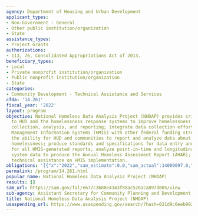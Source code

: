 ```yaml
---
agency: Department of Housing and Urban Development
applicant_types:
- Non-Government - General
- Other public institution/organization
- State
assistance_types:
- Project Grants
authorizations:
- 113, 76, Consolidated Appropriations Act of 2013.
beneficiary_types:
- Local
- Private nonprofit institution/organization
- Public nonprofit institution/organization
- State
categories:
- Community Development - Technical Assistance and Services
cfda: '14.261'
fiscal_year: '2022'
layout: program
objective: National Homeless Data Analysis Project (NHDAP) provides critical resources
  to HUD and the homelessness response systems to improve homelessness response data
  collection, analysis, and reporting; integrate data collection efforts in Homeless
  Management Information Systems (HMIS) with other federal funding streams; enhance
  the ability for HUD and communities to report and analyze data about persons experiencing
  homelessness; produce standards and specifications for data entry and reporting
  for all HMIS-generated reports, analyze point-in-time and longitudinal analysis
  system data to produce the Annual Homeless Assessment Report (AHAR); and provide
  technical assistance on HMIS implementation.
obligations: '[{"x":"2022","sam_estimate":0.0,"sam_actual":14000097.0,"usa_spending_actual":-61009.76},{"x":"2023","sam_estimate":4550000.0,"sam_actual":0.0,"usa_spending_actual":-54103.1},{"x":"2024","sam_estimate":9350000.0,"sam_actual":0.0,"usa_spending_actual":0.0}]'
permalink: /program/14.261.html
popular_name: National Homeless Data Analysis Project (NHDAP)
results: []
sam_url: https://sam.gov/fal/e672c3688e4343f88ac526aca897d005/view
sub-agency: Assistant Secretary for Community Planning and Development
title: National Homeless Data Analysis Project (NHDAP)
usaspending_url: https://www.usaspending.gov/search/?hash=021d9c0eeb99206e866b40b4ac3d9248
---
```

